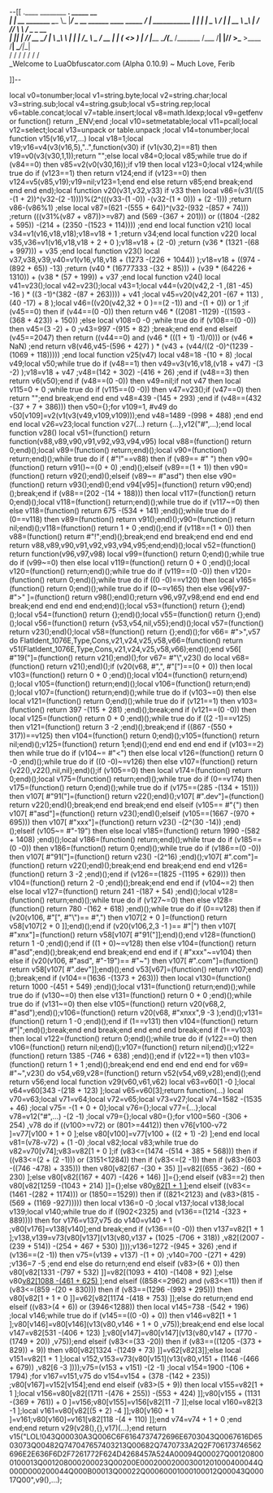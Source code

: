 --[[
 .____                  ________ ___.    _____                           __                
 |    |    __ _______   \_____  \\_ |___/ ____\_ __  ______ ____ _____ _/  |_  ___________ 
 |    |   |  |  \__  \   /   |   \| __ \   __\  |  \/  ___// ___\\__  \\   __\/  _ \_  __ \
 |    |___|  |  // __ \_/    |    \ \_\ \  | |  |  /\___ \\  \___ / __ \|  | (  <_> )  | \/
 |_______ \____/(____  /\_______  /___  /__| |____//____  >\___  >____  /__|  \____/|__|   
         \/          \/         \/    \/                \/     \/     \/                   
          \_Welcome to LuaObfuscator.com   (Alpha 0.10.9) ~  Much Love, Ferib 

]]--

local v0=tonumber;local v1=string.byte;local v2=string.char;local v3=string.sub;local v4=string.gsub;local v5=string.rep;local v6=table.concat;local v7=table.insert;local v8=math.ldexp;local v9=getfenv or function() return _ENV;end ;local v10=setmetatable;local v11=pcall;local v12=select;local v13=unpack or table.unpack ;local v14=tonumber;local function v15(v16,v17,...) local v18=1;local v19;v16=v4(v3(v16,5),"..",function(v30) if (v1(v30,2)==81) then v19=v0(v3(v30,1,1));return "";else local v84=0;local v85;while true do if (v84==0) then v85=v2(v0(v30,16));if v19 then local v123=0;local v124;while true do if (v123==1) then return v124;end if (v123==0) then v124=v5(v85,v19);v19=nil;v123=1;end end else return v85;end break;end end end end);local function v20(v31,v32,v33) if v33 then local v86=(v31/((5 -(1 + 2))^(v32-(2 -1))))%(2^(((v33-(1 -0)) -(v32-(1 + 0))) + (2 -1))) ;return v86-(v86%1) ;else local v87=(621 -(555 + 64))^(v32-(932 -(857 + 74))) ;return (((v31%(v87 + v87))>=v87) and (569 -(367 + 201))) or ((1804 -(282 + 595)) -(214 + (2350 -(1523 + 114)))) ;end end local function v21() local v34=v1(v16,v18,v18);v18=v18 + 1 ;return v34;end local function v22() local v35,v36=v1(v16,v18,v18 + 2 + 0 );v18=v18 + (2 -0) ;return (v36 * (1321 -(68 + 997))) + v35 ;end local function v23() local v37,v38,v39,v40=v1(v16,v18,v18 + (1273 -(226 + 1044)) );v18=v18 + ((974 -(892 + 65)) -13) ;return (v40 * (16777333 -(32 + 85))) + (v39 * (64226 + 1310)) + (v38 * (57 + 199)) + v37 ;end local function v24() local v41=v23();local v42=v23();local v43=1;local v44=(v20(v42,2 -1 ,(81 -45) -16 ) * ((3 -1)^(382 -(87 + 263)))) + v41 ;local v45=v20(v42,201 -(67 + 113) ,(40 -17) + 8 );local v46=((v20(v42,32 + 0 )==(2 -1)) and  -(1 + 0)) or 1 ;if (v45==0) then if (v44==(0 -0)) then return v46 * ((2081 -1129) -((1593 -(368 + 423)) + 150)) ;else local v108=0 -0 ;while true do if (v108==(0 -0)) then v45=(3 -2) + 0 ;v43=997 -(915 + 82) ;break;end end end elseif (v45==2047) then return ((v44==0) and (v46 * (((1 + 1) -1)/0))) or (v46 * NaN) ;end return v8(v46,v45-(596 + 427) ) * (v43 + (v44/((2 -0)^(1239 -(1069 + 118))))) ;end local function v25(v47) local v48=18 -(10 + 8) ;local v49;local v50;while true do if (v48==1) then v49=v3(v16,v18,(v18 + v47) -(3 -2) );v18=v18 + v47 ;v48=(142 + 302) -(416 + 26) ;end if (v48==3) then return v6(v50);end if (v48==(0 -0)) then v49=nil;if  not v47 then local v115=0 + 0 ;while true do if (v115==(0 -0)) then v47=v23();if (v47==0) then return "";end break;end end end v48=439 -(145 + 293) ;end if (v48==(432 -(37 + 7 + 386))) then v50={};for v109=1, #v49 do v50[v109]=v2(v1(v3(v49,v109,v109)));end v48=1489 -(998 + 488) ;end end end local v26=v23;local function v27(...) return {...},v12("#",...);end local function v28() local v51=(function() return function(v88,v89,v90,v91,v92,v93,v94,v95) local v88=(function() return 0;end)();local v89=(function() return;end)();local v90=(function() return;end)();while true do if ( #"!"==v88) then if (v89== #" ") then v90=(function() return v91()~=(0 + 0) ;end)();elseif (v89==(1 + 1)) then v90=(function() return v92();end)();elseif (v89~= #"asd") then else v90=(function() return v93();end)();end v94[v95]=(function() return v90;end)();break;end if (v88==(202 -(14 + 188))) then local v117=(function() return 0;end)();local v118=(function() return;end)();while true do if (v117~=0) then else v118=(function() return 675 -(534 + 141) ;end)();while true do if (0==v118) then v89=(function() return v91();end)();v90=(function() return nil;end)();v118=(function() return 1 + 0 ;end)();end if (v118==(1 + 0)) then v88=(function() return  #"!";end)();break;end end break;end end end end return v88,v89,v90,v91,v92,v93,v94,v95;end;end)();local v52=(function() return function(v96,v97,v98) local v99=(function() return 0;end)();while true do if (v99~=0) then else local v119=(function() return 0 + 0 ;end)();local v120=(function() return;end)();while true do if (v119==(0 -0)) then v120=(function() return 0;end)();while true do if ((0 -0)==v120) then local v165=(function() return 0;end)();while true do if (0~=v165) then else v96[v97-#">" ]=(function() return v98();end)();return v96,v97,v98;end end end end break;end end end end end;end)();local v53=(function() return {};end)();local v54=(function() return {};end)();local v55=(function() return {};end)();local v56=(function() return {v53,v54,nil,v55};end)();local v57=(function() return v23();end)();local v58=(function() return {};end)();for v66= #">",v57 do FlatIdent_1076E,Type,Cons,v21,v24,v25,v58,v66=(function() return v51(FlatIdent_1076E,Type,Cons,v21,v24,v25,v58,v66);end)();end v56[ #"19("]=(function() return v21();end)();for v67= #"\\",v23() do local v68=(function() return v21();end)();if (v20(v68, #",", #"[")==(0 + 0)) then local v103=(function() return 0 + 0 ;end)();local v104=(function() return;end)();local v105=(function() return;end)();local v106=(function() return;end)();local v107=(function() return;end)();while true do if (v103~=0) then else local v121=(function() return 0;end)();while true do if (v121==1) then v103=(function() return 397 -(115 + 281) ;end)();break;end if (v121==(0 -0)) then local v125=(function() return 0 + 0 ;end)();while true do if ((2 -1)==v125) then v121=(function() return 3 -2 ;end)();break;end if ((867 -(550 + 317))==v125) then v104=(function() return 0;end)();v105=(function() return nil;end)();v125=(function() return 1;end)();end end end end end if (v103==2) then while true do if (v104~= #"<") then else local v126=(function() return 0 -0 ;end)();while true do if ((0 -0)~=v126) then else v107=(function() return {v22(),v22(),nil,nil};end)();if (v105==0) then local v174=(function() return 0;end)();local v175=(function() return;end)();while true do if (0==v174) then v175=(function() return 0;end)();while true do if (v175==(285 -(134 + 151))) then v107[ #"91("]=(function() return v22();end)();v107[ #".dev"]=(function() return v22();end)();break;end end break;end end elseif (v105== #"{") then v107[ #"asd"]=(function() return v23();end)();elseif (v105==(1667 -(970 + 695))) then v107[ #"xxx"]=(function() return v23() -(2^(30 -14)) ;end)();elseif (v105~= #"-19") then else local v185=(function() return 1990 -(582 + 1408) ;end)();local v186=(function() return;end)();while true do if (v185==(0 -0)) then v186=(function() return 0;end)();while true do if (v186==(0 -0)) then v107[ #"91("]=(function() return v23() -(2^16) ;end)();v107[ #".com"]=(function() return v22();end)();break;end end break;end end end v126=(function() return 3 -2 ;end)();end if (v126==(1825 -(1195 + 629))) then v104=(function() return 2 -0 ;end)();break;end end end if (v104~=2) then else local v127=(function() return 241 -(187 + 54) ;end)();local v128=(function() return;end)();while true do if (v127~=0) then else v128=(function() return 780 -(162 + 618) ;end)();while true do if (0==v128) then if (v20(v106, #"[", #"\\")== #",") then v107[2 + 0 ]=(function() return v58[v107[2 + 0 ]];end)();end if (v20(v106,2,3 -1 )== #"|") then v107[ #"xnx"]=(function() return v58[v107[ #"91("]];end)();end v128=(function() return 1 -0 ;end)();end if ((1 + 0)~=v128) then else v104=(function() return  #"asd";end)();break;end end break;end end end if ( #"xxx"~=v104) then else if (v20(v106, #"asd", #"-19")== #"~") then v107[ #".com"]=(function() return v58[v107[ #".dev"]];end)();end v53[v67]=(function() return v107;end)();break;end if (v104==(1636 -(1373 + 263))) then local v130=(function() return 1000 -(451 + 549) ;end)();local v131=(function() return;end)();while true do if (v130~=0) then else v131=(function() return 0 + 0 ;end)();while true do if (v131~=0) then else v105=(function() return v20(v68,2, #"asd");end)();v106=(function() return v20(v68, #"xnxx",9 -3 );end)();v131=(function() return 1 -0 ;end)();end if (1==v131) then v104=(function() return  #"|";end)();break;end end break;end end end end break;end if (1==v103) then local v122=(function() return 0;end)();while true do if (v122==0) then v106=(function() return nil;end)();v107=(function() return nil;end)();v122=(function() return 1385 -(746 + 638) ;end)();end if (v122==1) then v103=(function() return 1 + 1 ;end)();break;end end end end end end for v69= #"~",v23() do v54,v69,v28=(function() return v52(v54,v69,v28);end)();end return v56;end local function v29(v60,v61,v62) local v63=v60[1 -0 ];local v64=v60[343 -(218 + 123) ];local v65=v60[3];return function(...) local v70=v63;local v71=v64;local v72=v65;local v73=v27;local v74=1582 -(1535 + 46) ;local v75= -(1 + 0 + 0);local v76={};local v77={...};local v78=v12("#",...) -(2 -1) ;local v79={};local v80={};for v100=560 -(306 + 254) ,v78 do if ((v100>=v72) or (801>=4412)) then v76[v100-v72 ]=v77[v100 + 1 + 0 ];else v80[v100]=v77[v100 + ((2 + 1) -2) ];end end local v81=(v78-v72) + (1 -0) ;local v82;local v83;while true do v82=v70[v74];v83=v82[1 + 0 ];if (v83<=(1474 -(514 + 385 + 568))) then if ((v83<=(2 + (2 -1))) or (3151<1284)) then if (v83<=(2 -1)) then if (v83>(603 -((746 -478) + 335))) then v80[v82[67 -(30 + 35) ]]=v82[(655 -362) -(60 + 230) ];else v80[v82[(167 + 407) -(426 + 146) ]]={};end elseif (v83==2) then v80[v82[1259 -(1043 + 214) ]]={};else v80[v82[1 + 1 ]]();end elseif ((v83<=(1461 -(282 + 1174))) or (1850==1529)) then if ((821<2123) and (v83>(815 -(569 + (1169 -927))))) then local v136=0 -0 ;local v137;local v138;local v139;local v140;while true do if ((902<2325) and (v136==(1214 -(323 + 889)))) then for v176=v137,v75 do v140=v140 + 1 ;v80[v176]=v138[v140];end break;end if (v136==(0 -0)) then v137=v82[1 + 1 ];v138,v139=v73(v80[v137](v13(v80,v137 + (1025 -(706 + 318)) ,v82[(2007 -(239 + 514)) -(254 + 467 + 530) ])));v136=1272 -(945 + 326) ;end if (v136==(2 -1)) then v75=(v139 + v137) -(1 + 0) ;v140=700 -(271 + 429) ;v136=7 -5 ;end end else do return;end end elseif (v83>(6 + 0)) then v80[v82[1331 -(797 + 532) ]]=v82[(1093 + 410) -(1408 + 92) ];else v80[v82[1088 -(461 + 625) ]]();end elseif ((858<=2962) and (v83<=11)) then if (v83<=(859 -(20 + 830))) then if (v83==(1296 -(993 + 295))) then v80[v82[1 + 1 + 0 ]]=v62[v82[1174 -(418 + 753) ]];else do return;end end elseif ((v83>(4 + 6)) or (3946<1288)) then local v145=738 -(542 + 196) ;local v146;while true do if (v145==((0 -0) + 0)) then v146=v82[1 + 1 ];v80[v146]=v80[v146](v13(v80,v146 + 1 + 0 ,v75));break;end end else local v147=v82[531 -(406 + 123) ];v80[v147]=v80[v147](v13(v80,v147 + (1770 -(1749 + 20)) ,v75));end elseif (v83<=(33 -20)) then if (v83==((1205 -(373 + 829)) + 9)) then v80[v82[1324 -(1249 + 73) ]]=v62[v82[3]];else local v151=v82[1 + 1 ];local v152,v153=v73(v80[v151](v13(v80,v151 + (1146 -(466 + 679)) ,v82[6 -3 ])));v75=(v153 + v151) -(2 -1) ;local v154=1900 -(106 + 1794) ;for v167=v151,v75 do v154=v154 + (378 -(142 + 235)) ;v80[v167]=v152[v154];end end elseif (v83>(5 + 9)) then local v155=v82[1 + 1 ];local v156=v80[v82[(1711 -(476 + 255)) -(553 + 424) ]];v80[v155 + (1131 -(369 + 761)) + 0 ]=v156;v80[v155]=v156[v82[11 -7 ]];else local v160=v82[3 -1 ];local v161=v80[v82[(5 + 2) -4 ]];v80[v160 + 1 ]=v161;v80[v160]=v161[v82[118 -(4 + 110) ]];end v74=v74 + 1 + 0 ;end end;end return v29(v28(),{},v17)(...);end return v15("LOL!043Q00030A3Q006C6F6164737472696E6703043Q0067616D6503073Q00482Q747047657403213Q00682Q7470733A2Q2F706173746562696E2E636F6D2F7261772F624D4268457A524A00094Q00027Q001208000100013Q001208000200023Q00200E000200020003001201000400044Q000D000200044Q000B00013Q00022Q00060001000100012Q00043Q00017Q00",v9(),...);
